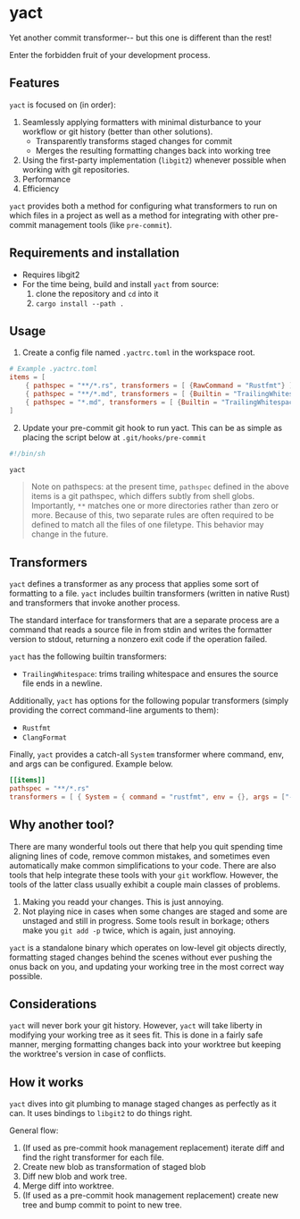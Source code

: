 # yact

Yet another commit transformer-- but this one is different than the rest!

Enter the forbidden fruit of your development process.

## Features

`yact` is focused on (in order):

1. Seamlessly applying formatters with minimal disturbance to your workflow or
   git history (better than other solutions).
   - Transparently transforms staged changes for commit
   - Merges the resulting formatting changes back into working tree
2. Using the first-party implementation (`libgit2`) whenever possible when
   working with git repositories.
3. Performance
4. Efficiency

`yact` provides both a method for configuring what transformers to run on which
files in a project as well as a method for integrating with other pre-commit
management tools (like `pre-commit`).

## Requirements and installation

- Requires libgit2
- For the time being, build and install `yact` from source:
  1. clone the repository and `cd` into it
  2. `cargo install --path .`

## Usage

1. Create a config file named `.yactrc.toml` in the workspace root.

```toml
# Example .yactrc.toml
items = [
    { pathspec = "**/*.rs", transformers = [ {RawCommand = "Rustfmt"} ]},
    { pathspec = "**/*.md", transformers = [ {Builtin = "TrailingWhitespace" }]},
    { pathspec = "*.md", transformers = [ {Builtin = "TrailingWhitespace"} ]}
]
```

2. Update your pre-commit git hook to run yact. This can be as simple as placing
   the script below at `.git/hooks/pre-commit`

```sh
#!/bin/sh

yact
```

> Note on pathspecs: at the present time, `pathspec` defined in the above items
> is a git pathspec, which differs subtly from shell globs. Importantly, `**`
> matches one or more directories rather than zero or more. Because of this, two
> separate rules are often required to be defined to match all the files of one
> filetype. This behavior may change in the future.

## Transformers

`yact` defines a transformer as any process that applies some sort of formatting
to a file. `yact` includes builtin transformers (written in native Rust) and
transformers that invoke another process.

The standard interface for transformers that are a separate process are a
command that reads a source file in from stdin and writes the formatter version
to stdout, returning a nonzero exit code if the operation failed.

`yact` has the following builtin transformers:

- `TrailingWhitespace`: trims trailing whitespace and ensures the source file
  ends in a newline.

Additionally, `yact` has options for the following popular transformers (simply
providing the correct command-line arguments to them):

- `Rustfmt`
- `ClangFormat`

Finally, `yact` provides a catch-all `System` transformer where command, env,
and args can be configured. Example below.

```toml
[[items]]
pathspec = "**/*.rs"
transformers = [ { System = { command = "rustfmt", env = {}, args = ["--emit", "stdout"] }}]
```

## Why another tool?

There are many wonderful tools out there that help you quit spending time
aligning lines of code, remove common mistakes, and sometimes even automatically
make common simplifications to your code. There are also tools that help
integrate these tools with your `git` workflow. However, the tools of the latter
class usually exhibit a couple main classes of problems.

1. Making you readd your changes. This is just annoying.
2. Not playing nice in cases when some changes are staged and some are unstaged
   and still in progress. Some tools result in borkage; others make you
   `git add -p` twice, which is again, just annoying.

`yact` is a standalone binary which operates on low-level git objects directly,
formatting staged changes behind the scenes without ever pushing the onus back
on you, and updating your working tree in the most correct way possible.

## Considerations

`yact` will never bork your git history. However, `yact` will take liberty in
modifying your working tree as it sees fit. This is done in a fairly safe
manner, merging formatting changes back into your worktree but keeping the
worktree's version in case of conflicts.

## How it works

`yact` dives into git plumbing to manage staged changes as perfectly as it can.
It uses bindings to `libgit2` to do things right.

General flow:

1. (If used as pre-commit hook management replacement) iterate diff and find the
   right transformer for each file.
2. Create new blob as transformation of staged blob
3. Diff new blob and work tree.
4. Merge diff into worktree.
5. (If used as a pre-commit hook management replacement) create new tree and
   bump commit to point to new tree.
